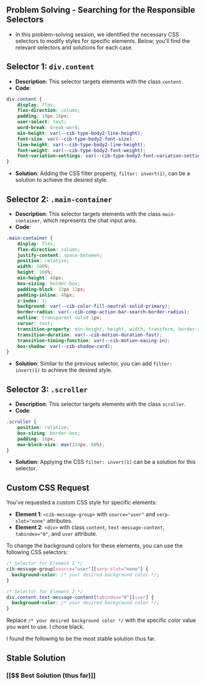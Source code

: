 ## Problem Solving - Searching for the Responsible Selectors 

- In this problem-solving session, we identified the necessary CSS selectors to modify styles for specific elements. Below, you'll find the relevant selectors and solutions for each case.

## Selector 1: `div.content`

- **Description**: This selector targets elements with the class `content`.
- **Code**: 

```css
div.content {
    display: flex;
    flex-direction: column;
    padding: 10px 16px;
    user-select: text;
    word-break: break-word;
    min-height: var(--cib-type-body2-line-height);
    font-size: var(--cib-type-body2-font-size);
    line-height: var(--cib-type-body2-line-height);
    font-weight: var(--cib-type-body2-font-weight);
    font-variation-settings: var(--cib-type-body2-font-variation-settings);
}
```
- **Solution**: Adding the CSS filter property, `filter: invert(1)`, can be a solution to achieve the desired style.

## Selector 2: `.main-container`

- **Description**: This selector targets elements with the class `main-container`, which represents the chat input area.
- **Code**:

```css
.main-container {
    display: flex;
    flex-direction: column;
    justify-content: space-between;
    position: relative;
    width: 100%;
    height: 100%;
    min-height: 48px;
    box-sizing: border-box;
    padding-block: 13px 11px;
    padding-inline: 48px;
    z-index: 1;
    background: var(--cib-color-fill-neutral-solid-primary);
    border-radius: var(--cib-comp-action-bar-search-border-radius);
    outline: transparent solid 1px;
    cursor: text;
    transition-property: min-height, height, width, transform, border-radius, box-shadow;
    transition-duration: var(--cib-motion-duration-fast);
    transition-timing-function: var(--cib-motion-easing-in);
    box-shadow: var(--cib-shadow-card);
}
```

- **Solution**: Similar to the previous selector, you can add `filter: invert(1)` to achieve the desired style.

## Selector 3: `.scroller`

- **Description**: This selector targets elements with the class `scroller`.
- **Code**:

```css
.scroller {
    position: relative;
    box-sizing: border-box;
    padding: 16px;
    max-block-size: max(324px, 60%);
}
```

- **Solution**: Applying the CSS `filter: invert(1)` can be a solution for this selector.

## Custom CSS Request

You've requested a custom CSS style for specific elements:

- **Element 1**: `<cib-message-group>` with `source="user"` and `serp-slot="none"` attributes.
- **Element 2**: `<div>` with class `content`, `text-message-content`, `tabindex="0"`, and `user` attribute.

To change the background colors for these elements, you can use the following CSS selectors:

```css
/* Selector for Element 1 */
cib-message-group[source="user"][serp-slot="none"] {
  background-color: /* your desired background color */;
}

/* Selector for Element 2 */
div.content.text-message-content[tabindex="0"][user] {
  background-color: /* your desired background color */;
}
```

Replace `/* your desired background color */` with the specific color value you want to use. I chose black.  

I found the following to be the most stable solution thus far. 

## Stable Solution

### [[$$ Best Solution (thus far)]]